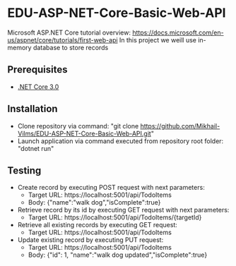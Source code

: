 # EDU-ASP-NET-Core-Basic-Web-API

Microsoft ASP.NET Core tutorial overview: https://docs.microsoft.com/en-us/aspnet/core/tutorials/first-web-api
In this project we weill use in-memory database to store records  

## Prerequisites

* [.NET Core 3.0](https://dotnet.microsoft.com/download/dotnet-core/3.0)

## Installation
* Clone repository via command: "git clone https://github.com/Mikhail-Vilms/EDU-ASP-NET-Core-Basic-Web-API.git"
* Launch application via command executed from repository root folder: "dotnet run"

## Testing
- Create record by executing POST request with next parameters:
  - Target URL: https://localhost:5001/api/TodoItems
  - Body: {"name":"walk dog","isComplete":true}
- Retrieve record by its id by executing GET request with next parameters:
  - Target URL: https://localhost:5001/api/TodoItems/{targetId}
- Retrieve all existing records by executing GET request:
  - Target URL: https://localhost:5001/api/TodoItems
- Update existing record by executing PUT request:
  - Target URL: https://localhost:5001/api/TodoItems
  - Body: {"id": 1, "name":"walk dog updated","isComplete":true}